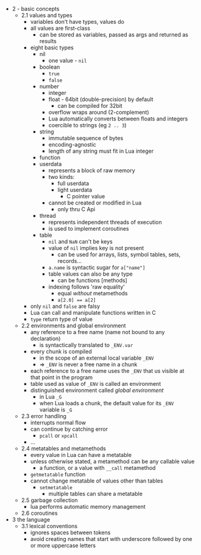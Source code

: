 - 2 - basic concepts
	- 2.1 values and types
		- variables don't have types, values do
		- all values are first-class
			- can be stored as variables, passed as args and returned as results
		- eight basic types
			- nil
				- one value - `nil`
			- boolean
				- `true`
				- `false`
			- number
				- integer
				- float - 64bit (double-precision) by default
					- can be compiled for 32bit
				- overflow wraps around (2-complement)
				- Lua automatically converts between floats and integers
				- coercible to strings (eg `2 .. 3`)
			- string
				- immutable sequence of bytes
				- encoding-agnostic
				- length of any string must fit in Lua integer
			- function
			- userdata
				- represents a block of raw memory
				- two kinds:
					- full userdata
					- light userdata
						- C pointer value
				- cannot be created or modified in Lua
					- only thru C Api
			- thread
				- represents independent threads of execution
				- is used to implement coroutines
			- table
				- `nil` and `NaN` can't be keys
				- value of `nil` implies key is not present
					- can be used for arrays, lists, symbol tables, sets, records...
				- `a.name` is syntactic sugar for `a["name"]`
				- table values can also be any type
					- can be functions [methods]
				- indexing follows 'raw equality'
					- equal _without_ metamethods
					- `a[2.0] == a[2]`
		- only `nil` and `false` are falsy
		- Lua can call and manipulate functions written in C
		- `type` return type of value
	- 2.2 environments and global environment
		- any reference to a free name (name not bound to any declaration)
			- is syntactically translated to `_ENV.var`
		- every chunk is compiled
			- in the scope of an external local variable `_ENV`
			- => `_ENV` is never a free name in a chunk
		- each reference to a free name uses the `_ENV` that us visible at that point in the program
		- table used as value of `_ENV` is called an environment
		- distinguished environment called _global environment_
			- in Lua `_G`
			- when Lua loads a chunk, the default value for its `_ENV` variable is `_G`
	- 2.3 error handling
		- interrupts normal flow
		- can continue by catching error
			- `pcall` or `xpcall`
		- ...
	- 2.4 metatables and metamethods
		- every value in Lua can have a metatable
		- unless otherwise stated, a metamethod can be any callable value
			- a function, or a value with `__call` metamethod
		- `getmetatable` function
		- cannot change metatable of values other than tables
			- `setmetatable`
				- multiple tables can share a metatable
	- 2.5 garbage collection
		- lua performs automatic memory management
	- 2.6 coroutines
- 3 the language
	- 3.1 lexical conventions
		- ignores spaces between tokens
		- avoid creating names that start with underscore followed by one or more uppercase letters
